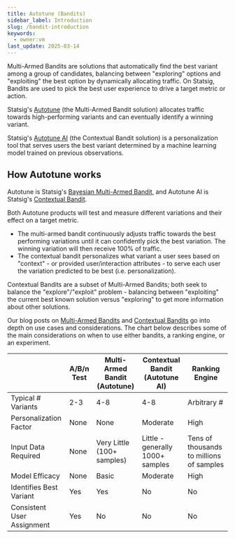 ```yaml
---
title: Autotune (Bandits)
sidebar_label: Introduction
slug: /bandit-introduction
keywords:
  - owner:vm
last_update: 2025-03-14
---
```


Multi-Armed Bandits are solutions that automatically find the best variant among a group of candidates, balancing between "exploring" options and "exploiting" the best option by dynamically allocating traffic. On Statsig, Bandits are used to pick the best user experience to drive a target metric or action.

Statsig's [Autotune](./multi-armed-bandit.md) (the Multi-Armed Bandit solution) allocates traffic towards high-performing variants and can eventually identify a winning variant.

Statsig's [Autotune AI](./contextual-bandit.md) (the Contextual Bandit solution) is a personalization tool that serves users the best variant determined by a machine learning model trained on previous observations.

## How Autotune works

Autotune is Statsig's [Bayesian Multi-Armed Bandit](./multi-armed-bandit.md), and Autotune AI is Statsig's [Contextual Bandit](./contextual-bandit.md).

Both Autotune products will test and measure different variations and their effect on a target metric.

- The multi-armed bandit continuously adjusts traffic towards the best performing variations until it can confidently pick the best variation. The winning variation will then receive 100% of traffic.
- The contextual bandit personalizes what variant a user sees based on "context" - or provided user/interaction attributes - to serve each user the variation predicted to be best (i.e. personalization).

Contextual Bandits are a subset of Multi-Armed Bandits; both seek to balance the "explore"/"exploit" problem - balancing between "exploiting" the current best known solution versus "exploring" to get more information about other solutions.

Our blog posts on [Multi-Armed Bandits](/autotune) and [Contextual Bandits](https://www.statsig.com/blog/statsig-autotune-contextual-bandits-personalization) go into depth on use cases and considerations. The chart below describes some of the main considerations on when to use either bandits, a ranking engine, or an experiment.

|                            | A/B/n Test | Multi-Armed Bandit (Autotune) | Contextual Bandit (Autotune AI)  | Ranking Engine                           |
| -------------------------- | ---------- | ----------------------------- | -------------------------------- | ---------------------------------------- |
| Typical # Variants         | 2-3        | 4-8                           | 4-8                              | Arbitrary #                              |
| Personalization Factor     | None       | None                          | Moderate                         | High                                     |
| Input Data Required        | None       | Very Little (100+ samples)    | Little - generally 1000+ samples | Tens of thousands to millions of samples |
| Model Efficacy             | None       | Basic                         | Moderate                         | High                                     |
| Identifies Best Variant    | Yes        | Yes                           | No                               | No                                       |
| Consistent User Assignment | Yes        | No                            | No                               | No                                       |
